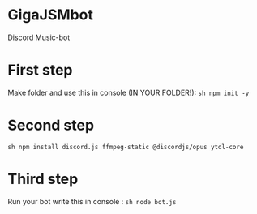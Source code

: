 # GigaJSMbot
Discord Music-bot

# First step 
Make folder and use this in console (IN YOUR FOLDER!):
``sh
npm init -y
``

# Second step
``sh
npm install discord.js ffmpeg-static @discordjs/opus ytdl-core
``

# Third step
Run your bot write this in console :
``sh
node bot.js
``
